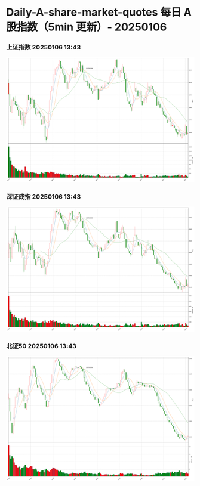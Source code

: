 
# Daily-A-share-market-quotes 每日 A 股指数（5min 更新）- 20250106

### 上证指数 20250106 13:43
![](./fig/2025/1/20250106-sh000001.png)

### 深证成指 20250106 13:43
![](./fig/2025/1/20250106-sz399001.png)

### 北证50 20250106 13:43
![](./fig/2025/1/20250106-bj899050.png)
